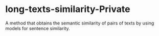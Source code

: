 # long-texts-similarity-Private
A method that obtains the semantic similarity of pairs of texts by using models for sentence similarity.
